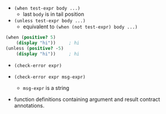 


+ `(when test-expr body ...)`
    + last `body` is in tail position
+ `(unless test-expr body ...)`
    + equivalent to `(when (not test-expr) body ...)`
```scheme
(when (positive? 5)
    (display "hi"))     ; hi
(unless (positive? -5)
    (display "hi"))     ; hi
```


+ `(check-error expr)`
+ `(check-error expr msg-expr)`
    + `msg-expr` is a string


+ function definitions containing argument and result contract annotations.